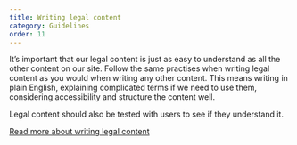 ```yaml
---
title: Writing legal content
category: Guidelines
order: 11
---
```


It’s important that our legal content is just as easy to understand as all the other content on our site. 
Follow the same practises when writing legal content as you would when writing any other content. This means writing in plain English, explaining complicated terms if we need to use them, considering accessibility and structure the content well. 

Legal content should also be tested with users to see if they understand it. 

[Read more about writing legal content](https://www.gov.uk/guidance/content-design/writing-for-gov-uk#legal-content)
